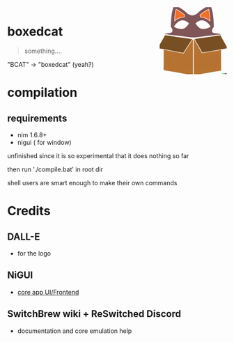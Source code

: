 <img src="img/logo__15.png" align="right">

# boxedcat

> something....

 "BCAT" -> "boxedcat" (yeah?)

 # compilation
 
 ## requirements
  - nim 1.6.8+
  - nigui ( for window)
  
  unfinished since it is so experimental that it does nothing so far
  
  then run './compile.bat' in root dir
  
  shell users are smart enough to make their own commands

# Credits
## DALL-E
- for the logo
## NiGUI
- [core app UI/Frontend](https://github.com/simonkrauter/NiGui)
## SwitchBrew wiki + ReSwitched Discord
- documentation and core emulation help
